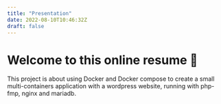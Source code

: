 ```yaml
---
title: "Presentation"
date: 2022-08-10T10:46:32Z
draft: false
---
```


# Welcome to this online resume 🐋

This project is about using Docker and Docker compose to create a small multi-containers application with a wordpress website, running with php-fmp, nginx and mariadb.
